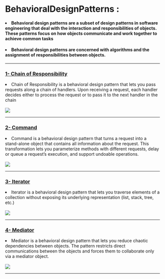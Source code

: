 # BehavioralDesignPatterns :
<h4><li>Behavioral design patterns are a subset of design patterns in software engineering that deal with the interaction and responsibilities of objects. These patterns focus on how objects communicate and work together to achieve common tasks</li></h4>
<h4><li>Behavioral design patterns are concerned with algorithms and the assignment of responsibilities between objects.</li> </h4>
<hr>

<h3><a href="Chain of Responsibility">1- Chain of Responsibility</a></h3>
<li>
 Chain of Responsibility is a behavioral design pattern that lets
 you pass requests along a chain of handlers. Upon receiving a
 request, each handler decides either to process the request or
 to pass it to the next handler in the chain
</li
  <br>
  <br>
<img src="https://miro.medium.com/v2/resize:fit:828/format:webp/1*wqHGES91TwX_KazIOB8fAg.png">
<hr>

<h3><a href="command">2- Command</a></h3>
<li>
 Command is a behavioral design pattern that turns a request
 into a stand-alone object that contains all information about
 the request. This transformation lets you parameterize
 methods with different requests, delay or queue a request’s
 execution, and support undoable operations.
</li
  <br>
  <br>
<img src="https://miro.medium.com/v2/resize:fit:776/1*RX4vi4T3l3G4d400m-qBGw.gif">
<hr>

<h3><a href="iterator">3- Iterator</a></h3>
<li>
Iterator is a behavioral design pattern that lets you traverse
 elements of a collection without exposing its underlying
 representation (list, stack, tree, etc.)
</li
  <br>
  <br>
<img src="https://scaler.com/topics/images/iterator-pattern-participants.webp">
<hr>



<h3><a href="Mediator">4- Mediator</a></h3>
<li>
 Mediator is a behavioral design pattern that lets you reduce
 chaotic dependencies between objects. The pattern restricts
 direct communications between the objects and forces them to
 collaborate only via a mediator object.

</li
  <br>
  <br>
<img src="https://i.stack.imgur.com/sK7yu.gif">
<hr>
